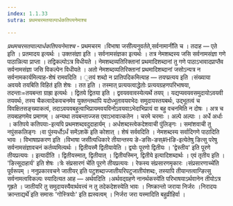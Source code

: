```yaml
---
index: 1.1.33
sutra: प्रथमचरमतयाल्पार्धकतिपयनेमाश्च

---
```

_प्रथमचरमतयाल्पार्धकतिपयनेमाश्च_ - प्रथमचरम ।विभाषा जसी॑त्यनुवर्तते,सर्वनामानी॑ति च । तदाह — एते इति । प्रतमादय इत्यर्थः । उक्तसंज्ञा इति । सर्वनामसंज्ञका इत्यर्थः । तत्र नेमशब्दस्य जसि सर्वनामसंज्ञा गणे पाठान्नित्या प्राप्ता । तद्विकल्पोऽत्र विधीयते । नेमशब्दव्यतिरिक्तानां प्रथमादिशब्दानां तु गणे पाठाऽभावादप्राप्तैव सर्वनामसंज्ञा जसि विकल्पेन विधीयते । अतो नेमशब्दव्यतिरिक्तानां प्रथमादिशब्दानां जसोऽन्यत्र न सर्वनामकार्यमित्याह-शेषं रामवदिति । ॒तय॑ शब्दो न प्रातिपदिकमित्याह — तयप्प्रत्यय इति ।संख्याया अवयवे तयबिति विहित॑ इति शेषः । तत इति । तस्मात् प्रत्ययत्वाद्धेतोः प्रत्ययग्रहणपरिभाषया, तदन्ताः=तयबन्ता ग्राह्रा इत्यर्थः । द्वितये द्वितया इति । द्ववयववावस्येत्यर्थे तयप् । यद्यप्यवयवसमुदायोऽवयवी तयवर्थः, तस्य चैकत्वादेकवचनमेव युक्तन्तथापि यदोध्भूतावयवभेदः समुदायस्तयबर्थः, उद्भूतत्वं च विवक्षितसङ्ख्याकत्वं, तदाऽवयवबहुत्वाभिप्रायमवयविनोऽवयवाऽभेदाभिप्रायं वा बहु वचनमिति न दोषः । अत्र च तयब्ग्रहणमेव प्रमाणम् । अन्यथा तयबन्ताज्जस एवाऽभावात्कतेन । चरमे चरमाः । अल्पे अल्पाः । अर्धे अर्धाः । कतिपये कतिपयाः-इत्यपि प्रथमशब्दवदुदाहार्यम् । अर्धशब्दस्त्वेकदेशवाची पुंलिङ्गः । समांशवाची तु नपुंसकलिङ्गः ।वा पुंस्यर्धोऽर्धं समेंऽशके॑ इति कोशात् । शेषं सर्ववदिति । नेमशब्दस्य सर्वादिगणे पाठादिति भावः । विभाषाप्रकरण इति ।विभाषा जसी॑त्यधिकारे तीयान्तस्य ङे-ङसि-ङस्#Hङि-इत्येतेषु ङित्सु परेषु सर्वनामसंज्ञावचनं कर्तव्यमित्यर्थः । द्वितीयस्मै द्वितीयायेति । द्वयोः पूरणो द्वितीयः । 'द्वेस्तीय' इति पूरणे तीयप्रत्ययः । इत्यादीति । द्वितीयस्मात्, द्वितीयात् । द्वितीयस्मिन्, द्वितीये इत्यादिशब्दार्थः । एवं तृतीय इति । 'ङित्सूदाहार्य' इति शेषः ।त्रेः संप्रसारणं चे॑ति पूरणे तीयप्रत्ययः । रेफस्य संप्रसारणमृकारः ।संप्रसारणाच्चे॑ति पूर्वरूपम् । ननुप्रकारवचने जातीयर् इति पटुशब्दाज्जातीयरिपटुजातीय॑शब्दः, तस्यापि तीयान्तत्वान्ङित्सु सर्वनामत्वविकल्पः स्यादित्यत आह — अर्थवदिति ।अर्थवद्ग्रहणे नानर्थकस्ये॑ति परिभाषयाऽर्थवानेन तीयोऽत्र गृह्रते । जातीयरि तु समुदायस्यैवार्थवत्त्वं न तु तदेकदेशस्येति भावः । निष्क्रान्तो जराया निर्जरः ।निरादयः क्रान्ताद्यर्थे॑ इति समासः 'गोस्त्रियोः' इति ह्यस्वत्वम् । निर्जरा जरा यस्मादिति बहुव्रीहिर्वा ।